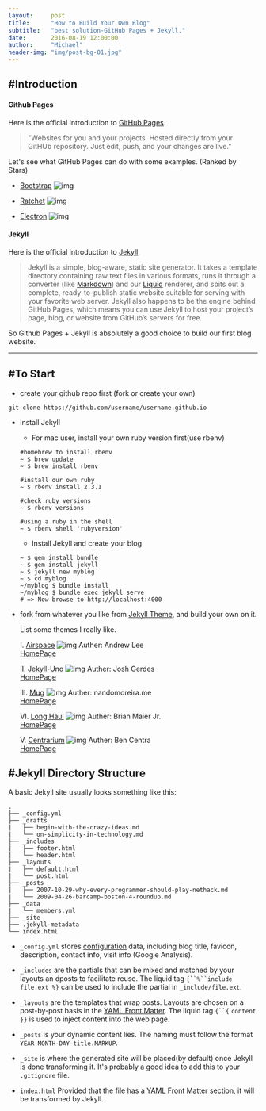 ```yaml
---
layout:     post
title:      "How to Build Your Own Blog"
subtitle:   "best solution-GitHub Pages + Jekyll."
date:       2016-08-19 12:00:00
author:     "Michael"
header-img: "img/post-bg-01.jpg"
---
```


## #Introduction
<p></p>

#### Github Pages ####

Here is the official introduction to [GitHub Pages](https://pages.github.com).

>"Websites for you and your projects. Hosted directly from your GitHUb repository. Just edit, push, and your changes are live."

Let's see what GitHub Pages can do with some examples. (Ranked by Stars)

  * [Bootstrap](http://getbootstrap.com)
  ![img](/img/in-post/2016-08-19/bootstrap.jpg)

  <!-- * [Facebook React](https://facebook.github.io/react/)
  ![img](/img/in-post/2016-08-19/react.jpg) -->

  * [Ratchet](http://twbs.github.io/ratchet)
  ![img](/img/in-post/2016-08-19/ratchet.jpg)

  * [Electron](http://electron.github.io/electron.atom.io)
  ![img](/img/in-post/2016-08-19/electron.jpg)

#### Jekyll ####

Here is the official introduction to [Jekyll](http://jekyllrb.com/docs/home/).

>Jekyll is a simple, blog-aware, static site generator. It takes a template directory containing raw text files in various formats, runs it through a converter (like [Markdown](https://daringfireball.net/projects/markdown/)) and our [Liquid](https://github.com/Shopify/liquid/wiki) renderer, and spits out a complete, ready-to-publish static website suitable for serving with your favorite web server. Jekyll also happens to be the engine behind GitHub Pages, which means you can use Jekyll to host your project’s page, blog, or website from GitHub’s servers for free.

So Github Pages + Jekyll is absolutely a good choice to build our first blog website.

---

## #To Start

* create your github repo first (fork or create your own)

```
git clone https://github.com/username/username.github.io
```

* install Jekyll

  * For mac user, install your own ruby version first(use rbenv)

  ````
  #homebrew to install rbenv
  ~ $ brew update
  ~ $ brew install rbenv

  #install our own ruby
  ~ $ rbenv install 2.3.1

  #check ruby versions
  ~ $ rbenv versions

  #using a ruby in the shell
  ~ $ rbenv shell 'rubyversion'

  ````

  * Install Jekyll and create your blog

  ````
  ~ $ gem install bundle
  ~ $ gem install jekyll
  ~ $ jekyll new myblog
  ~ $ cd myblog
  ~/myblog $ bundle install
  ~/myblog $ bundle exec jekyll serve
  # => Now browse to http://localhost:4000
  ````
* fork from whatever you like from [Jekyll Theme](http://jekyllthemes.org), and build your own on it.

  List some themes I really like.

  I. [Airspace](https://luminousrubyist.github.io/airspace-jekyll/)
  ![img](/img/in-post/2016-08-19/airspace.jpg)
  Auther: Andrew Lee  
  [HomePage](https://github.com/luminousrubyist/airspace-jekyll)

  II. [Jekyll-Uno](http://joshgerdes.com/jekyll-uno/)
  ![img](/img/in-post/2016-08-19/jekyll-uno.jpg)
  Auther: Josh Gerdes  
  [HomePage](https://github.com/joshgerdes/jekyll-uno)

  III. [Mug](http://nandomoreira.me/mug/)
  ![img](/img/in-post/2016-08-19/mug.jpg)
  Auther: nandomoreira.me  
  [HomePage](https://github.com/nandomoreirame/mug)

  VI. [Long Haul](http://brianmaierjr.com/long-haul/)
  ![img](/img/in-post/2016-08-19/long-haul.jpg)
  Auther: Brian Maier Jr.  
  [HomePage](https://github.com/brianmaierjr/long-haul)

  V. [Centrarium](http://bencentra.com/centrarium/)
  ![img](/img/in-post/2016-08-19/centrarium.jpg)
  Auther: Ben Centra  
  [HomePage](https://github.com/bencentra/centrarium)

## #Jekyll Directory Structure

A basic Jekyll site usually looks something like this:

````
.
├── _config.yml
├── _drafts
|   ├── begin-with-the-crazy-ideas.md
|   └── on-simplicity-in-technology.md
├── _includes
|   ├── footer.html
|   └── header.html
├── _layouts
|   ├── default.html
|   └── post.html
├── _posts
|   ├── 2007-10-29-why-every-programmer-should-play-nethack.md
|   └── 2009-04-26-barcamp-boston-4-roundup.md
├── _data
|   └── members.yml
├── _site
├── .jekyll-metadata
└── index.html

````

* `_config.yml` stores [configuration](https://jekyllrb.com/docs/configuration/) data, including blog title, favicon, description, contact info, visit info (Google Analysis).

* `_includes` are the partials that can be mixed and matched by your layouts an dposts to facilitate reuse. The liquid tag `{``%``include file.ext %}` can be used to include the partial  in `_include/file.ext`.

* `_layouts` are the templates that wrap posts. Layouts are chosen on a post-by-post basis in the [YAML Front Matter](https://jekyllrb.com/docs/frontmatter/). The liquid tag `{``{` `content }}` is used to inject content into the web page.

* `_posts` is your dynamic content lies. The naming must follow the format `YEAR-MONTH-DAY-title.MARKUP`.

* `_site` is where the generated site will be placed(by default) once Jekyll is done transforming it. It's probably a good idea to add this to your `.gitignore` file.

* `index.html` Provided that the file has a [YAML Front Matter section](https://jekyllrb.com/docs/frontmatter/), it will be transformed by Jekyll.

<!-- <h2 class="section-heading">The Final Frontier</h2> -->

<!-- <h2 class="section-heading">Reaching for the Stars</h2> -->

<!-- <a href="#">
    <img src="{{ site.baseurl }}/img/post-sample-image.jpg" alt="Post Sample Image">
</a>
<span class="caption text-muted">To go places and do things that have never been done before – that’s what living is all about.</span> -->
